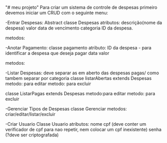 "# meu projeto"
 Para criar um sistema de controle de despesas primeiro devemos iniciar um CRUD com o seguinte menu:
 
 -Entrar Despesas:
  Abstract classe Despesas
 atributos: descrição(nome da despesa)
 valor
 data de vencimento
 categoria
 ID da despesa.

 metodos:

 -Anotar Pagamento:
 classe pagamento
 atributo: ID da despesa - para identificar a despesa que deseja pagar 
 data
 valor

 metodos:

 -Listar Despesas: deve separar as em aberto das despesas pagas/ como tambem separar por categoria 
 classe listarAbertas extends Despesas 
 metodo: para editar
 metodo: para excluir

 classe ListarPagas extends Despesas 
 metodo:para editar
 metodo: para excluir

 -Gerenciar Tipos de Despesas
 classe Gerenciar
 metodos: criar/editar/listar/excluir

 -Criar Usuario
 Classe Usuario 
 atributos: nome
 cpf (deve conter um verificador de cpf para nao repetir, nem colocar um cpf inexistente)
 senha (?deve ser criptografada)







